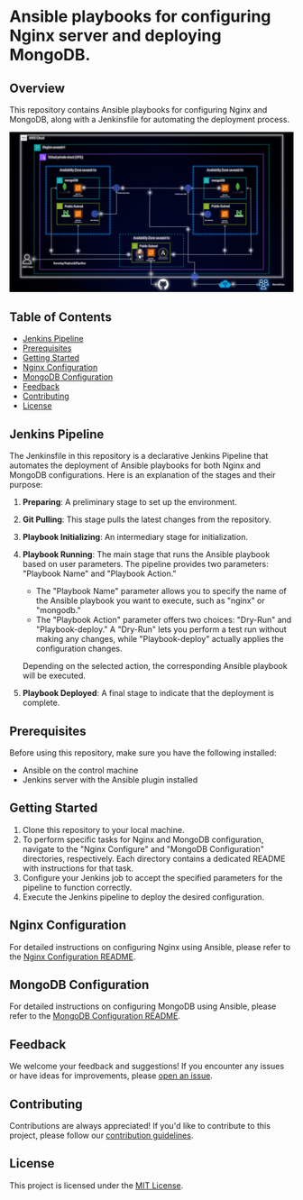 # Ansible playbooks for configuring Nginx server and deploying MongoDB.

## Overview

This repository contains Ansible playbooks for configuring Nginx and MongoDB, along with a Jenkinsfile for automating the deployment process.

![Project Image](assets/AWS-Infra-Diagram.gif)

## Table of Contents

- [Jenkins Pipeline](#jenkins-pipeline)
- [Prerequisites](#prerequisites)
- [Getting Started](#getting-started)
- [Nginx Configuration](#nginx-configuration)
- [MongoDB Configuration](#mongodb-configuration)
- [Feedback](#feedback)
- [Contributing](#contributing)
- [License](#license)

## Jenkins Pipeline

The Jenkinsfile in this repository is a declarative Jenkins Pipeline that automates the deployment of Ansible playbooks for both Nginx and MongoDB configurations. Here is an explanation of the stages and their purpose:

1. **Preparing**: A preliminary stage to set up the environment.

2. **Git Pulling**: This stage pulls the latest changes from the repository.

3. **Playbook Initializing**: An intermediary stage for initialization.

4. **Playbook Running**: The main stage that runs the Ansible playbook based on user parameters. The pipeline provides two parameters: "Playbook Name" and "Playbook Action."

   - The "Playbook Name" parameter allows you to specify the name of the Ansible playbook you want to execute, such as "nginx" or "mongodb."
   - The "Playbook Action" parameter offers two choices: "Dry-Run" and "Playbook-deploy." A "Dry-Run" lets you perform a test run without making any changes, while "Playbook-deploy" actually applies the configuration changes.

   Depending on the selected action, the corresponding Ansible playbook will be executed.

5. **Playbook Deployed**: A final stage to indicate that the deployment is complete.

## Prerequisites

Before using this repository, make sure you have the following installed:

- Ansible on the control machine
- Jenkins server with the Ansible plugin installed

## Getting Started

1. Clone this repository to your local machine.
2. To perform specific tasks for Nginx and MongoDB configuration, navigate to the "Nginx Configure" and "MongoDB Configuration" directories, respectively. Each directory contains a dedicated README with instructions for that task.
3. Configure your Jenkins job to accept the specified parameters for the pipeline to function correctly.
4. Execute the Jenkins pipeline to deploy the desired configuration.

## Nginx Configuration

For detailed instructions on configuring Nginx using Ansible, please refer to the [Nginx Configuration README](https://github.com/ennolan/jenkins-ans/blob/main/Nginx-Configuration/README.md).

## MongoDB Configuration

For detailed instructions on configuring MongoDB using Ansible, please refer to the [MongoDB Configuration README](https://github.com/ennolan/jenkins-ans/blob/main/Mongo-Role/README.md).

## Feedback

We welcome your feedback and suggestions! If you encounter any issues or have ideas for improvements, please [open an issue](https://github.com/ennolan/jenkins-ans/issues).

## Contributing

Contributions are always appreciated! If you'd like to contribute to this project, please follow our [contribution guidelines](link-to-contribution-guidelines).

## License

This project is licensed under the [MIT License](link-to-license-file).
